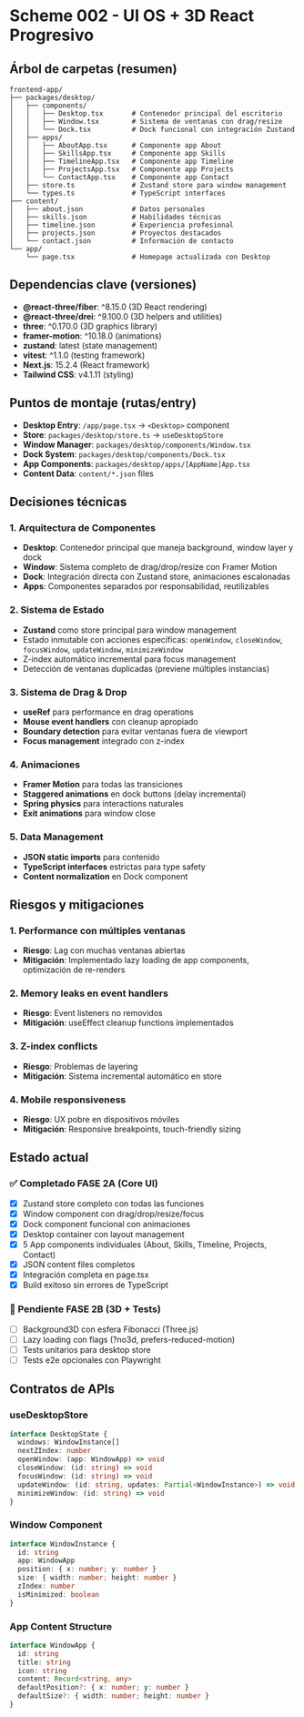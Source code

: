 # Scheme 002 - UI OS + 3D React Progresivo

## Árbol de carpetas (resumen)

```
frontend-app/
├── packages/desktop/
│   ├── components/
│   │   ├── Desktop.tsx       # Contenedor principal del escritorio
│   │   ├── Window.tsx        # Sistema de ventanas con drag/resize
│   │   └── Dock.tsx          # Dock funcional con integración Zustand
│   ├── apps/
│   │   ├── AboutApp.tsx      # Componente app About
│   │   ├── SkillsApp.tsx     # Componente app Skills
│   │   ├── TimelineApp.tsx   # Componente app Timeline
│   │   ├── ProjectsApp.tsx   # Componente app Projects
│   │   └── ContactApp.tsx    # Componente app Contact
│   ├── store.ts              # Zustand store para window management
│   └── types.ts              # TypeScript interfaces
├── content/
│   ├── about.json            # Datos personales
│   ├── skills.json           # Habilidades técnicas
│   ├── timeline.json         # Experiencia profesional
│   ├── projects.json         # Proyectos destacados
│   └── contact.json          # Información de contacto
└── app/
    └── page.tsx              # Homepage actualizada con Desktop
```

## Dependencias clave (versiones)

- **@react-three/fiber**: ^8.15.0 (3D React rendering)
- **@react-three/drei**: ^9.100.0 (3D helpers and utilities)
- **three**: ^0.170.0 (3D graphics library)
- **framer-motion**: ^10.18.0 (animations)
- **zustand**: latest (state management)
- **vitest**: ^1.1.0 (testing framework)
- **Next.js**: 15.2.4 (React framework)
- **Tailwind CSS**: v4.1.11 (styling)

## Puntos de montaje (rutas/entry)

- **Desktop Entry**: `/app/page.tsx` → `<Desktop>` component
- **Store**: `packages/desktop/store.ts` → `useDesktopStore`
- **Window Manager**: `packages/desktop/components/Window.tsx`
- **Dock System**: `packages/desktop/components/Dock.tsx`
- **App Components**: `packages/desktop/apps/[AppName]App.tsx`
- **Content Data**: `content/*.json` files

## Decisiones técnicas

### 1. Arquitectura de Componentes
- **Desktop**: Contenedor principal que maneja background, window layer y dock
- **Window**: Sistema completo de drag/drop/resize con Framer Motion
- **Dock**: Integración directa con Zustand store, animaciones escalonadas
- **Apps**: Componentes separados por responsabilidad, reutilizables

### 2. Sistema de Estado
- **Zustand** como store principal para window management
- Estado inmutable con acciones específicas: `openWindow`, `closeWindow`, `focusWindow`, `updateWindow`, `minimizeWindow`
- Z-index automático incremental para focus management
- Detección de ventanas duplicadas (previene múltiples instancias)

### 3. Sistema de Drag & Drop
- **useRef** para performance en drag operations
- **Mouse event handlers** con cleanup apropiado
- **Boundary detection** para evitar ventanas fuera de viewport
- **Focus management** integrado con z-index

### 4. Animaciones
- **Framer Motion** para todas las transiciones
- **Staggered animations** en dock buttons (delay incremental)
- **Spring physics** para interactions naturales
- **Exit animations** para window close

### 5. Data Management
- **JSON static imports** para contenido
- **TypeScript interfaces** estrictas para type safety
- **Content normalization** en Dock component

## Riesgos y mitigaciones

### 1. Performance con múltiples ventanas
- **Riesgo**: Lag con muchas ventanas abiertas
- **Mitigación**: Implementado lazy loading de app components, optimización de re-renders

### 2. Memory leaks en event handlers
- **Riesgo**: Event listeners no removidos
- **Mitigación**: useEffect cleanup functions implementados

### 3. Z-index conflicts
- **Riesgo**: Problemas de layering
- **Mitigación**: Sistema incremental automático en store

### 4. Mobile responsiveness
- **Riesgo**: UX pobre en dispositivos móviles
- **Mitigación**: Responsive breakpoints, touch-friendly sizing

## Estado actual

### ✅ Completado FASE 2A (Core UI)
- [x] Zustand store completo con todas las funciones
- [x] Window component con drag/drop/resize/focus
- [x] Dock component funcional con animaciones
- [x] Desktop container con layout management
- [x] 5 App components individuales (About, Skills, Timeline, Projects, Contact)
- [x] JSON content files completos
- [x] Integración completa en page.tsx
- [x] Build exitoso sin errores de TypeScript

### 🔄 Pendiente FASE 2B (3D + Tests)
- [ ] Background3D con esfera Fibonacci (Three.js)
- [ ] Lazy loading con flags (?no3d, prefers-reduced-motion)
- [ ] Tests unitarios para desktop store
- [ ] Tests e2e opcionales con Playwright

## Contratos de APIs

### useDesktopStore
```typescript
interface DesktopState {
  windows: WindowInstance[]
  nextZIndex: number
  openWindow: (app: WindowApp) => void
  closeWindow: (id: string) => void  
  focusWindow: (id: string) => void
  updateWindow: (id: string, updates: Partial<WindowInstance>) => void
  minimizeWindow: (id: string) => void
}
```

### Window Component
```typescript
interface WindowInstance {
  id: string
  app: WindowApp
  position: { x: number; y: number }
  size: { width: number; height: number }
  zIndex: number
  isMinimized: boolean
}
```

### App Content Structure
```typescript
interface WindowApp {
  id: string
  title: string
  icon: string
  content: Record<string, any>
  defaultPosition?: { x: number; y: number }
  defaultSize?: { width: number; height: number }
}
```